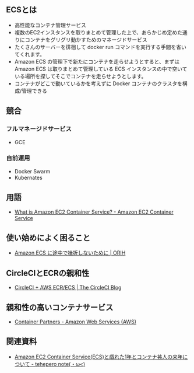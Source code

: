## ECSとは
* 高性能なコンテナ管理サービス
* 複数のEC2インスタンスを取りまとめて管理した上で、あらかじめ定めた通りにコンテナをグリグリ動かすためのマネージドサービス
* たくさんのサーバーを徘徊して docker run コマンドを実行する手間を省いてくれます。
* Amazon ECS の管理下で新たにコンテナを走らせようとすると、まずは Amazon ECS は取りまとめて管理している ECS インスタンスの中で空いている場所を探してそこでコンテナを走らせようとします。
* コンテナがどこで動いているかを考えずに Docker コンテナのクラスタを構成/管理できる

## 競合
### フルマネージドサービス
* GCE

### 自前運用
* Docker Swarm
* Kubernates

## 用語
* [What is Amazon EC2 Container Service? - Amazon EC2 Container Service](http://docs.aws.amazon.com/ja_jp/AmazonECS/latest/developerguide/Welcome.html)

## 使い始めによく困ること
* [Amazon ECS に途中で挫折しないために | ORIH](http://orih.io/2015/12/a-few-things-i-wanted-to-know-before-playing-with-amazon-ecs/)

## CircleCIとECRの親和性
* [CircleCI + AWS ECR/ECS | The CircleCI Blog](http://blog.circleci.com/circleci-aws-ecrecs/)

## 親和性の高いコンテナサービス
* [Container Partners - Amazon Web Services (AWS)](https://aws.amazon.com/jp/containers/partners/)

## 関連資料
* [Amazon EC2 Container Service(ECS)と戯れた1年とコンテナ芸人の来年について - tehepero note(・ω<)](http://stormcat.hatenablog.com/entry/2015/12/21/210000)
